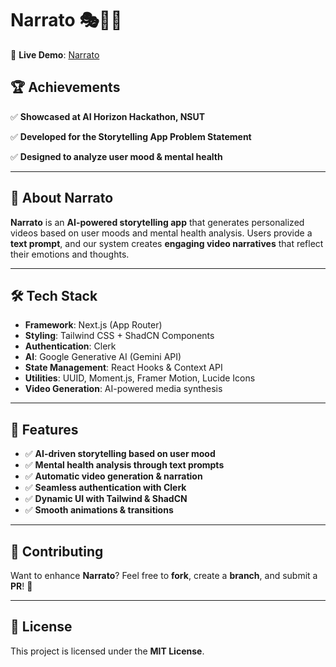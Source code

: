 # Narrato 🎭📖🎥  

🚀 **Live Demo**: [Narrato](https://narrato-zeta.vercel.app)  

## 🏆 Achievements  

✅ **Showcased at AI Horizon Hackathon, NSUT**  

✅ **Developed for the Storytelling App Problem Statement**  

✅ **Designed to analyze user mood & mental health**  

---

## 📖 About Narrato  

**Narrato** is an **AI-powered storytelling app** that generates personalized videos based on user moods and mental health analysis. Users provide a **text prompt**, and our system creates **engaging video narratives** that reflect their emotions and thoughts.  

---

## 🛠 Tech Stack  

- **Framework**: Next.js (App Router)  
- **Styling**: Tailwind CSS + ShadCN Components  
- **Authentication**: Clerk  
- **AI**: Google Generative AI (Gemini API)  
- **State Management**: React Hooks & Context API  
- **Utilities**: UUID, Moment.js, Framer Motion, Lucide Icons  
- **Video Generation**: AI-powered media synthesis  

---

## 🚀 Features  

- ✅ **AI-driven storytelling based on user mood**  
- ✅ **Mental health analysis through text prompts**  
- ✅ **Automatic video generation & narration**  
- ✅ **Seamless authentication with Clerk**  
- ✅ **Dynamic UI with Tailwind & ShadCN**  
- ✅ **Smooth animations & transitions**  

---

## 🌟 Contributing  

Want to enhance **Narrato**? Feel free to **fork**, create a **branch**, and submit a **PR**! 🚀  

---

## 📜 License  

This project is licensed under the **MIT License**.  
